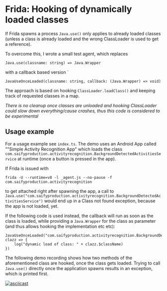 # Frida: Hooking of dynamically loaded classes

If Frida spawns a process `Java.use()` only applies to already loaded classes
(unless a class is already loaded and the wrong ClassLoader is used to get a
reference).

To overcome this, I wrote a small test agent, which replaces

```
Java.use(classname: string) => Java.Wrapper
```

with a callback based version `

```
JavaUseOnceLoaded(classname: string, callback: (Java.Wrapper) => void)
```

The approach is based on hooking `ClassLoader.loadClass()` and keeping track of requested classes in a map.

_There is no cleanup once classes are unloaded and hooking ClassLoader could slow down everything/cause crashes, thus this code is considered to be experimental_

## Usage example

For a usage example see `index.ts`. The demo uses an Android App called
""Simple Activity Recognition App" which loads the class `com.saifyproduction.activityrecognition.BackgroundDetectedActivitiesService` at runtime (once a button is pressed in the app).

If Frida is issued with

```
frida -U --runtime=v8 -l _agent.js --no-pause -f com.saifyproduction.activityrecognition
```

to get attached right after spawning the app, a call to `Java.use("com.saifyproduction.activityrecognition.BackgroundDetectedActivitiesService")` would end up in a Class not found exception, because the app is not loaded, yet.

If the following code is used instead, the callback will run as soon as the class is loaded, while providing a `Java.Wrapper` for the class as parameter (and thus allows hooking the implementation etc etc):

```
JavaUseOnceLoaded("com.saifyproduction.activityrecognition.BackgroundDetectedActivitiesService", clazz => {
    log("dynamic load of class: " + clazz.$className)
})

```

The following demo recording shows how two methods of the aforementioned class are hooked, once the class gets loaded.
Trying to call `Java.use()` directly once the application spawns results in an exception, which is printed first.

[![asciicast](https://asciinema.org/a/jORYR2PwNGWxy7K598cn6weg8.svg)](https://asciinema.org/a/jORYR2PwNGWxy7K598cn6weg8)
